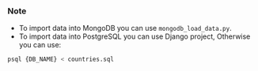### Note

- To import data into MongoDB you can use ```mongodb_load_data.py```.
- To import data into PostgreSQL you can use Django project, Otherwise you can use: 
```bash
psql {DB_NAME} < countries.sql
```